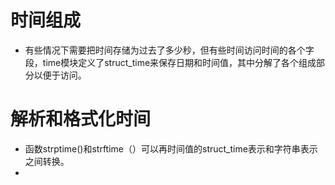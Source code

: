 # 时间组成

* 有些情况下需要把时间存储为过去了多少秒，但有些时间访问时间的各个字段，time模块定义了struct_time来保存日期和时间值，其中分解了各个组成部分以便于访问。



# 解析和格式化时间

* 函数strptime()和strftime（）可以再时间值的struct_time表示和字符串表示之间转换。
* 